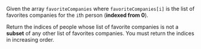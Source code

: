 Given the array `favoriteCompanies` where `favoriteCompanies[i]` is the list of favorites companies for the `i`th person (**indexed from 0**).

Return the indices of people whose list of favorite companies is not a **subset** of any other list of favorites companies. You must return the indices in increasing order.